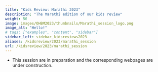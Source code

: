 ```yaml
---
title: "Kids Review: Marathi 2023"
description: "The Marathi edition of our kids review"
weight: 50
image: images/OHBM2023/thumbnails/Marathi_session_logo.png
image_alt: "Hello!"
# tags: ["examples", "content", "sidebar"]
sidebar_left: sidebar_kidsreviews2023
aliases: /kidsreview/2023/marathi_session
url: /kidsreview/2023/marathi_session
---
```



* This session are in preparation and the corresponding webpages are under construction.

<!-- ## Presenters and organizers
1. Name 1 ![Example image](/images/image.png)
2. Name 2 ![Example image](/images/image.png)
3. Name 3 ![Example image](/images/image.png)
-->

<!-- ## Message from organizers
Message here
-->

<!-- Youtube link, example https://www.youtube.com/watch?v=w7Ft2ymGmfc
{{< youtube w7Ft2ymGmfc >}}
-->
